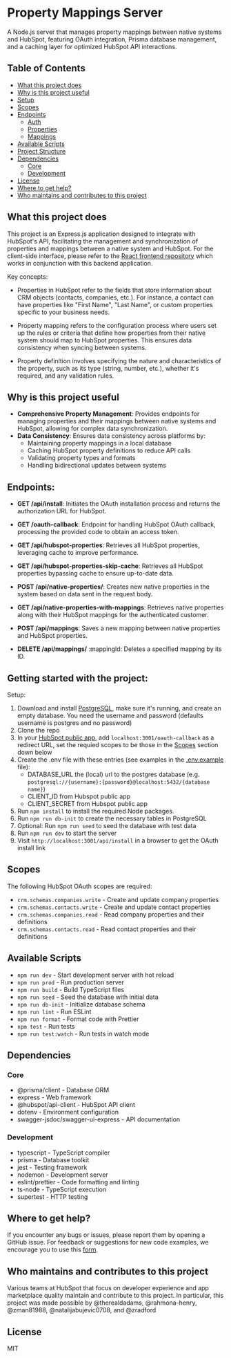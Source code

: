 # Property Mappings Server

A Node.js server that manages property mappings between native systems and HubSpot, featuring OAuth integration, Prisma database management, and a caching layer for optimized HubSpot API interactions.

## Table of Contents
- [What this project does](#what-this-project-does)
- [Why is this project useful](#why-is-this-project-useful)
- [Setup](#setup)
- [Scopes](#scopes)
- [Endpoints](#endpoints)
  - [Auth](#auth)
  - [Properties](#properties)
  - [Mappings](#mappings)
- [Available Scripts](#available-scripts)
- [Project Structure](#project-structure)
- [Dependencies](#dependencies)
  - [Core](#core)
  - [Development](#development)
- [License](#license)
- [Where to get help?](#where-to-get-help)
- [Who maintains and contributes to this project](#who-maintains-and-contributes-to-this-project)

## What this project does

This project is an Express.js application designed to integrate with HubSpot's API, facilitating the management and synchronization of properties and mappings between a native system and HubSpot.
For the client-side interface, please refer to the [React frontend repository](https://github.com/hubspotdev/property-mapping-client) which works in conjunction with this backend application.

Key concepts:
- Properties in HubSpot refer to the fields that store information about CRM objects (contacts, companies, etc.). For instance, a contact can have properties like "First Name", "Last Name", or custom properties specific to your business needs.

- Property mapping refers to the configuration process where users set up the rules or criteria that define how properties from their native system should map to HubSpot properties. This ensures data consistency when syncing between systems.

- Property definition involves specifying the nature and characteristics of the property, such as its type (string, number, etc.), whether it's required, and any validation rules.

## Why is this project useful

- **Comprehensive Property Management**: Provides endpoints for managing properties and their mappings between native systems and HubSpot, allowing for complex data synchronization.
- **Data Consistency**: Ensures data consistency across platforms by:
  - Maintaining property mappings in a local database
  - Caching HubSpot property definitions to reduce API calls
  - Validating property types and formats
  - Handling bidirectional updates between systems



## Endpoints:

- **GET /api/install**: Initiates the OAuth installation process and returns the authorization URL for HubSpot.

- **GET /oauth-callback**: Endpoint for handling HubSpot OAuth callback, processing the provided code to obtain an access token.

- **GET /api/hubspot-properties**: Retrieves all HubSpot properties, leveraging cache to improve performance.

- **GET /api/hubspot-properties-skip-cache**: Retrieves all HubSpot properties bypassing cache to ensure up-to-date data.

- **POST /api/native-properties/**: Creates new native properties in the system based on data sent in the request body.

- **GET /api/native-properties-with-mappings**: Retrieves native properties along with their HubSpot mappings for the authenticated customer.

- **POST /api/mappings**: Saves a new mapping between native properties and HubSpot properties.

- **DELETE /api/mappings/** :mappingId: Deletes a specified mapping by its ID.


## Getting started with the project:

Setup:

1. Download and install [PostgreSQL](https://www.postgresql.org/download/), make sure it's running, and create an empty database. You need the username and password (defaults username is postgres and no password)
2. Clone the repo
3. In your [HubSpot public app](https://developers.hubspot.com/docs/api/creating-an-app), add `localhost:3001/oauth-callback` as a redirect URL, set the requied scopes to be those in the [Scopes](#scopes) section down below
4. Create the .env file with these entries (see examples in the [.env.example](./.env.example) file):
   - DATABASE_URL the (local) url to the postgres database (e.g. `postgresql://{username}:{password}@localhost:5432/{database name}`)
   - CLIENT_ID from Hubspot public app
   - CLIENT_SECRET from Hubspot public app
5. Run `npm install` to install the required Node packages.
6. Run `npm run db-init` to create the necessary tables in PostgreSQL
7. Optional: Run `npm run seed` to seed the database with test data
8. Run `npm run dev` to start the server
9. Visit `http://localhost:3001/api/install` in a browser to get the OAuth install link

## Scopes

The following HubSpot OAuth scopes are required:
- `crm.schemas.companies.write` - Create and update company properties
- `crm.schemas.contacts.write` - Create and update contact properties
- `crm.schemas.companies.read` - Read company properties and their definitions
- `crm.schemas.contacts.read` - Read contact properties and their definitions


## Available Scripts

- `npm run dev` - Start development server with hot reload
- `npm run prod` - Run production server
- `npm run build` - Build TypeScript files
- `npm run seed` - Seed the database with initial data
- `npm run db-init` - Initialize database schema
- `npm run lint` - Run ESLint
- `npm run format` - Format code with Prettier
- `npm test` - Run tests
- `npm run test:watch` - Run tests in watch mode

## Dependencies

### Core
- @prisma/client - Database ORM
- express - Web framework
- @hubspot/api-client - HubSpot API client
- dotenv - Environment configuration
- swagger-jsdoc/swagger-ui-express - API documentation

### Development
- typescript - TypeScript compiler
- prisma - Database toolkit
- jest - Testing framework
- nodemon - Development server
- eslint/prettier - Code formatting and linting
- ts-node - TypeScript execution
- supertest - HTTP testing

## Where to get help?

If you encounter any bugs or issues, please report them by opening a GitHub issue. For feedback or suggestions for new code examples, we encourage you to use this [form](https://survey.hsforms.com/1RT0f09LSTHuflzNtMbr2jA96it).

## Who maintains and contributes to this project

Various teams at HubSpot that focus on developer experience and app marketplace quality maintain and contribute to this project. In particular, this project was made possible by @therealdadams, @rahmona-henry, @zman81988, @natalijabujevic0708, and @zradford

## License
MIT
